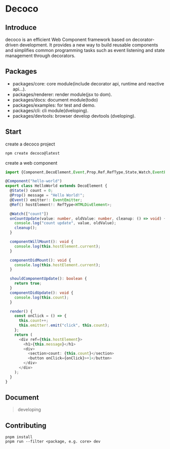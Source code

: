 # Decoco

## Introduce

decoco is an efficient Web Component framework based on decorator-driven development. It provides a new way to build reusable components and simplifies common programming tasks such as event listening and state management through decorators.

## Packages

- packages/core: core module(include decorator api, runtime and reactive api...).
- packages/renderer: render module(jsx to dom).
- packages/docs: document module(todo)
- packages/examples: for test and demo.
- packages/cli: cli module(dveloping).
- packages/devtools: browser develop devtools (dveloping).

## Start

create a decoco project

```bash
npm create decoco@latest
```

create a web component

```typescript jsx
import {Component,DecoElement,Event,Prop,Ref,RefType,State,Watch,EventEmitter,} from "@decoco/core";

@Component("hello-world")
export class HelloWorld extends DecoElement {
  @State() count = 0;
  @Prop() message = "Hello World!";
  @Event() emitter!: EventEmitter;
  @Ref() hostElement!: RefType<HTMLDivElement>;

  @Watch(["count"])
  onCountUpdate(value: number, oldValue: number, cleanup: () => void) {
    console.log("count update", value, oldValue);
    cleanup();
  }

  componentWillMount(): void {
    console.log(this.hostElement.current);
  }

  componentDidMount(): void {
    console.log(this.hostElement.current);
  }

  shouldComponentUpdate(): boolean {
    return true;
  }
  componentDidUpdate(): void {
    console.log(this.count);
  }

  render() {
    const onClick = () => {
      this.count++;
      this.emitter!.emit("click", this.count);
    };
    return (
      <div ref={this.hostElement}>
        <h1>{this.message}</h1>
        <div>
          <section>count: {this.count}</section>
          <button onClick={onClick}>+1</button>
        </div>
      </div>
    );
  }
}

```

## Document

> developing

## Contributing

```shell
pnpm install
pnpm run --filter <package, e.g. core> dev
```
